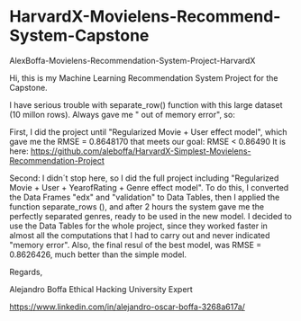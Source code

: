 # HarvardX-Movielens-Recommend-System-Capstone
AlexBoffa-Movielens-Recommendation-System-Project-HarvardX

Hi, this is my Machine Learning Recommendation System Project for the Capstone. 

I have serious trouble with separate_row() function with this large dataset (10 millon rows). Always gave me " out of memory error", so:

First, I did the project until "Regularized Movie + User effect model", which gave me the RMSE = 0.8648170 that meets our goal: RMSE < 0.86490
It is here:
https://github.com/aleboffa/HarvardX-Simplest-Movielens-Recommendation-Project

Second: I didn´t stop here, so I did the full project including "Regularized Movie + User + YearofRating + Genre effect model". 
To do this, I converted the Data Frames "edx" and "validation" to Data Tables, then I applied the function separate_rows (),
and after 2 hours the system gave me the perfectly separated genres, ready to be used in the new model. I decided to use the Data Tables
for the whole project, since they worked faster in almost all the computations that I had to carry out and never indicated "memory error".
Also, the final resul of the best model, was RMSE = 0.8626426, much better than the simple model.

Regards,

Alejandro Boffa
Ethical Hacking University Expert  

https://www.linkedin.com/in/alejandro-oscar-boffa-3268a617a/
